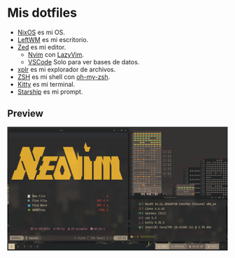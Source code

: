 # Mis dotfiles

- [NixOS](https://nixos.org/) es mi OS.
- [LeftWM](https://github.com/leftwm/leftwm) es mi escritorio.
- [Zed](https://zed.dev/) es mi editor.
  - [Nvim](https://neovim.io/) con [LazyVim](https://www.lazyvim.org/).
  - [VSCode](https://code.visualstudio.com/) Solo para ver bases de datos.
- [xplr](https://xplr.dev/) es mi explorador de archivos.
- [ZSH](https://www.zsh.org/) es mi shell con [oh-my-zsh](https://ohmyz.sh/).
- [Kitty](https://sw.kovidgoyal.net/kitty/) es mi terminal.
- [Starship](https://starship.rs/) es mi prompt.

## Preview

![FastFetch](./public/img1.png)
